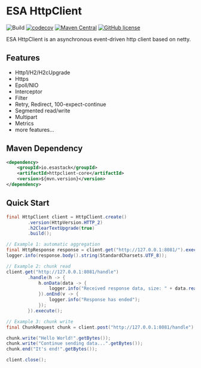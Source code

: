 # ESA HttpClient

![Build](https://github.com/esastack/esa-httpclient/workflows/Build/badge.svg?branch=main)
[![codecov](https://codecov.io/gh/esastack/esa-httpclient/branch/main/graph/badge.svg?token=D85SMNQNK0)](https://codecov.io/gh/esastack/esa-httpclient)
[![Maven Central](https://maven-badges.herokuapp.com/maven-central/io.esastack/httpclient/badge.svg)](https://maven-badges.herokuapp.com/maven-central/io.esastack/httpclient/)
[![GitHub license](https://img.shields.io/github/license/esastack/esa-httpclient)](https://github.com/esastack/esa-httpclient/blob/main/LICENSE)

ESA HttpClient is an asynchronous event-driven http client based on netty.

## Features

- Http1/H2/H2cUpgrade
- Https
- Epoll/NIO
- Interceptor
- Filter
- Retry, Redirect, 100-expect-continue
- Segmented read/write
- Multipart
- Metrics
- more features...

## Maven Dependency

```xml
<dependency>
    <groupId>io.esastack</groupId>
    <artifactId>httpclient-core</artifactId>
    <version>${mvn.version}</version>
</dependency>
```

## Quick Start

```java
final HttpClient client = HttpClient.create()
        .version(HttpVersion.HTTP_2)
        .h2ClearTextUpgrade(true)
        .build();

// Example 1: automatic aggregation
final HttpResponse response = client.get("http://127.0.0.1:8081/").execute().get();
logger.info(response.body().string(StandardCharsets.UTF_8));

// Example 2: chunk read
client.get("http://127.0.0.1:8081/handle")
        .handle(h -> {
            h.onData(data -> {
                logger.info("Received response data, size: " + data.readableBytes());
            }).onEnd(v -> {
                logger.info("Response has ended");
            });
        }).execute();

// Example 3: chunk write
final ChunkRequest chunk = client.post("http://127.0.0.1:8081/handle").segment();

chunk.write("Hello World!".getBytes());
chunk.write("Continue sending data...".getBytes());
chunk.end("It's end!".getBytes());

client.close();
```
